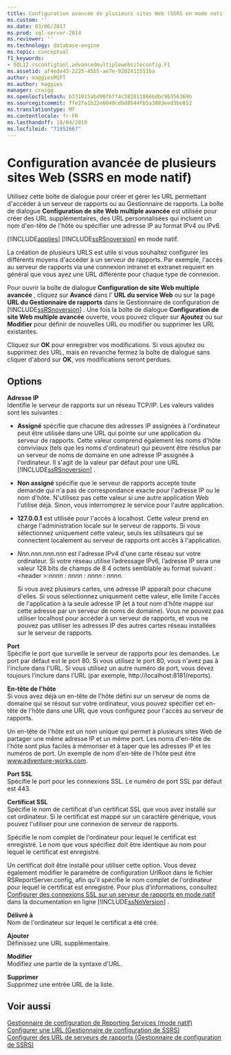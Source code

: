 ```yaml
---
title: Configuration avancée de plusieurs sites Web (SSRS en mode natif) | Microsoft Docs
ms.custom: ''
ms.date: 03/06/2017
ms.prod: sql-server-2014
ms.reviewer: ''
ms.technology: database-engine
ms.topic: conceptual
f1_keywords:
- SQL12.rsconfigtool.advancedmultiplewebsiteconfig.F1
ms.assetid: af4ede43-2225-45b5-ae7e-9202411551ba
author: maggiesMSFT
ms.author: maggies
manager: craigg
ms.openlocfilehash: b331015abd90fbff4c3810118666dbc9b356369b
ms.sourcegitcommit: ffe2fa1b22e6040cdbd8544fb5a3083eed3be852
ms.translationtype: MT
ms.contentlocale: fr-FR
ms.lasthandoff: 10/04/2019
ms.locfileid: "71952667"
---
```

# <a name="advanced-multiple-web-site-configuration-ssrs-native-mode"></a>Configuration avancée de plusieurs sites Web (SSRS en mode natif)
  Utilisez cette boîte de dialogue pour créer et gérer les URL permettant d'accéder à un serveur de rapports ou au Gestionnaire de rapports. La boîte de dialogue **Configuration de site Web multiple avancée** est utilisée pour créer des URL supplémentaires, des URL personnalisées qui incluent un nom d'en-tête de l'hôte ou spécifier une adresse IP au format IPv4 ou IPv6.  
  
 [!INCLUDE[applies](../../includes/applies-md.md)] [!INCLUDE[ssRSnoversion](../../includes/ssrsnoversion-md.md)] en mode natif.  
  
 La création de plusieurs URLS est utile si vous souhaitez configurer les différents moyens d'accéder à un serveur de rapports. Par exemple, l'accès au serveur de rapports via une connexion intranet et extranet requiert en général que vous ayez une URL différente pour chaque type de connexion.  
  
 Pour ouvrir la boîte de dialogue **Configuration de site Web multiple avancée** , cliquez sur **Avancé** dans l' **URL du service Web** ou sur la page **URL du Gestionnaire de rapports** dans le Gestionnaire de configuration de [!INCLUDE[ssRSnoversion](../../includes/ssrsnoversion-md.md)] . Une fois la boîte de dialogue **Configuration de site Web multiple avancée** ouverte, vous pouvez cliquer sur **Ajoutez** ou sur **Modifier** pour définir de nouvelles URL ou modifier ou supprimer les URL existantes.  
  
 Cliquez sur **OK** pour enregistrer vos modifications. Si vous ajoutez ou supprimez des URL, mais en revanche fermez la boîte de dialogue sans cliquer d'abord sur **OK**, vos modifications seront perdues.  
  
## <a name="options"></a>Options  
 **Adresse IP**  
 Identifie le serveur de rapports sur un réseau TCP/IP. Les valeurs valides sont les suivantes :  
  
-   **Assigné** spécifie que chacune des adresses IP assignées à l'ordinateur peut être utilisée dans une URL qui pointe sur une application du serveur de rapports. Cette valeur comprend également les noms d'hôte conviviaux (tels que les noms d'ordinateur) qui peuvent être résolus par un serveur de noms de domaine en une adresse IP assignée à l'ordinateur. Il s'agit de la valeur par défaut pour une URL [!INCLUDE[ssRSnoversion](../../includes/ssrsnoversion-md.md)] .  
  
-   **Non assigné** spécifie que le serveur de rapports accepte toute demande qui n'a pas de correspondance exacte pour l'adresse IP ou le nom d'hôte. N'utilisez pas cette valeur si une autre application Web l'utilise déjà. Sinon, vous interromprez le service pour l'autre application.  
  
-   **127.0.0.1** est utilisée pour l'accès à localhost. Cette valeur prend en charge l'administration locale sur le serveur de rapports. Si vous sélectionnez uniquement cette valeur, seuls les utilisateurs qui se connectent localement au serveur de rapports ont accès à l'application.  
  
-   *Nnn.nnn.nnn.nnn* est l'adresse IPv4 d'une carte réseau sur votre ordinateur. Si votre réseau utilise l’adressage IPv6, l’adresse IP sera une valeur 128 bits de champs de 8 4 octets semblable au format suivant : \<header >:*nnnn : nnnn : nnnn : nnnn*.  
  
     Si vous avez plusieurs cartes, une adresse IP apparaît pour chacune d'elles. Si vous sélectionnez uniquement cette valeur, elle limite l'accès de l'application à la seule adresse IP (et à tout nom d'hôte mappé sur cette adresse par un serveur de noms de domaine). Vous ne pouvez pas utiliser localhost pour accéder à un serveur de rapports, et vous ne pouvez pas utiliser les adresses IP des autres cartes réseau installées sur le serveur de rapports.  
  
 **Port**  
 Spécifie le port que surveille le serveur de rapports pour les demandes. Le port par défaut est le port 80. Si vous utilisez le port 80, vous n'avez pas à l'inclure dans l'URL. Si vous utilisez un autre numéro de port, vous devez toujours l’inclure dans l’URL (par exemple, http://localhost:8181/reports).  
  
 **En-tête de l'hôte**  
 Si vous avez déjà un en-tête de l'hôte défini sur un serveur de noms de domaine qui se résout sur votre ordinateur, vous pouvez spécifier cet en-tête de l'hôte dans une URL que vous configurez pour l'accès au serveur de rapports.  
  
 Un en-tête de l'hôte est un nom unique qui permet à plusieurs sites Web de partager une même adresse IP et un même port. Les noms d'en-tête de l'hôte sont plus faciles à mémoriser et à taper que les adresses IP et les numéros de port. Un exemple de nom d'en-tête de l'hôte peut être www.adventure-works.com.  
  
 **Port SSL**  
 Spécifie le port pour les connexions SSL. Le numéro de port SSL par défaut est 443.  
  
 **Certificat SSL**  
 Spécifie le nom de certificat d'un certificat SSL que vous avez installé sur cet ordinateur. Si le certificat est mappé sur un caractère générique, vous pouvez l'utiliser pour une connexion de serveur de rapports.  
  
 Spécifie le nom complet de l'ordinateur pour lequel le certificat est enregistré. Le nom que vous spécifiez doit être identique au nom pour lequel le certificat est enregistré.  
  
 Un certificat doit être installé pour utiliser cette option. Vous devez également modifier le paramètre de configuration UrlRoot dans le fichier RSReportServer.config, afin qu'il spécifie le nom complet de l'ordinateur pour lequel le certificat est enregistré. Pour plus d’informations, consultez [Configurer des connexions SSL sur un serveur de rapports en mode natif](../../reporting-services/security/configure-ssl-connections-on-a-native-mode-report-server.md) dans la documentation en ligne [!INCLUDE[ssNoVersion](../../includes/ssnoversion-md.md)] .  
  
 **Délivré à**  
 Nom de l'ordinateur sur lequel le certificat a été créé.  
  
 **Ajouter**  
 Définissez une URL supplémentaire.  
  
 **Modifier**  
 Modifiez une partie de la syntaxe d'URL.  
  
 **Supprimer**  
 Supprimez une entrée URL de la liste.  
  
## <a name="see-also"></a>Voir aussi  
 [Gestionnaire de configuration de Reporting Services &#40;mode natif&#41;](../../../2014/sql-server/install/reporting-services-configuration-manager-native-mode.md)   
 [Configurer une URL &#40;Gestionnaire de configuration de SSRS&#41;](../../reporting-services/install-windows/configure-a-url-ssrs-configuration-manager.md)   
 [Configurer des URL de serveurs de rapports &#40;Gestionnaire de configuration de SSRS&#41;](../../reporting-services/install-windows/configure-report-server-urls-ssrs-configuration-manager.md)  
  
  
